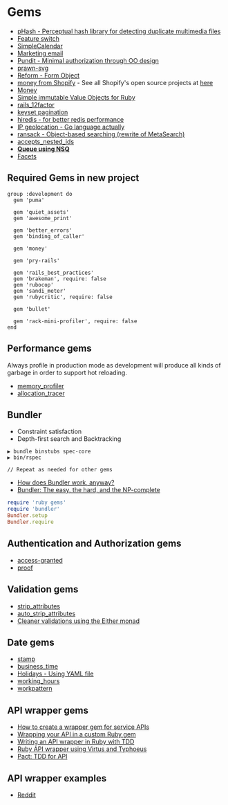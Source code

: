 # Gems

* [pHash - Perceptual hash library for detecting duplicate multimedia files](https://github.com/westonplatter/phashion)
* [Feature switch](https://github.com/pda/flip)
* [SimpleCalendar](https://gorails.com/blog/simplecalendar-1-1-released)
* [Marketing email](https://www.mailerlite.com)
* [Pundit - Minimal authorization through OO design](https://github.com/elabs/pundit)
* [prawn-svg](https://github.com/mogest/prawn-svg)
* [Reform - Form Object](https://github.com/apotonick/reform)
* [money from Shopify](https://github.com/Shopify/money) - See all Shopify's open source projects at [here](http://shopify.github.io/)
* [Money](http://rubymoney.github.io/money/)
* [Simple immutable Value Objects for Ruby](https://github.com/tcrayford/values)
* [rails_12factor](https://github.com/heroku/rails_12factor)
* [keyset pagination](https://github.com/glebm/order_query)
* [hiredis - for better redis performance](https://github.com/redis/hiredis-rb)
* [IP geolocation - Go language actually](https://github.com/fiorix/freegeoip)
* [ransack - Object-based searching (rewrite of MetaSearch)](https://github.com/activerecord-hackery/ransack)
* [accepts_nested_ids](https://github.com/uberllama/accepts_nested_ids)
* [**Queue using NSQ**](https://github.com/wistia/nsq-ruby)
* [Facets](https://github.com/rubyworks/facets)

## Required Gems in new project

```Gemfile
group :development do
  gem 'puma'

  gem 'quiet_assets'
  gem 'awesome_print'

  gem 'better_errors'
  gem 'binding_of_caller'
  
  gem 'money'

  gem 'pry-rails'

  gem 'rails_best_practices'
  gem 'brakeman', require: false
  gem 'rubocop'
  gem 'sandi_meter'
  gem 'rubycritic', require: false

  gem 'bullet'
  
  gem 'rack-mini-profiler', require: false
end
```

## Performance gems

Always profile in production mode as development will produce all kinds of garbage in order to support hot reloading.

* [memory_profiler](https://github.com/SamSaffron/memory_profiler)
* [allocation_tracer](https://github.com/ko1/allocation_tracer)

## Bundler

* Constraint satisfaction
* Depth-first search and Backtracking

```
▶ bundle binstubs spec-core
▶ bin/rspec

// Repeat as needed for other gems
```

* [How does Bundler work, anyway?](https://www.youtube.com/watch?v=GvFfd_MCJq0)
* [Bundler: The easy, the hard, and the NP-complete](https://www.youtube.com/watch?v=3soqhbnh0jY)

```ruby
require 'ruby gems'
require 'bundler'
Bundler.setup
Bundler.require
```

## Authentication and Authorization gems

* [access-granted](https://github.com/chaps-io/access-granted)
* [proof](https://github.com/undercase/proof)

## Validation gems

* [strip_attributes](https://github.com/rmm5t/strip_attributes)
* [auto_strip_attributes](https://github.com/holli/auto_strip_attributes)
* [Cleaner validations using the Either monad](https://blog.abevoelker.com/you-got-haskell-in-my-ruby-cleaner-ruby-validations-using-either-monad-kleisli-gem/)

## Date gems

* [stamp](https://github.com/jeremyw/stamp)
* [business_time](https://github.com/bokmann/business_time)
* [Holidays - Using YAML file](https://github.com/alexdunae/holidays)
* [working_hours](https://github.com/Intrepidd/working_hours)
* [workpattern](https://github.com/callenb/workpattern)

## API wrapper gems

* [How to create a wrapper gem for service APIs](https://gregmoreno.wordpress.com/2012/06/07/how-to-create-a-wrapper-gem-for-service-apis-part-1/)
* [Wrapping your API in a custom Ruby gem](https://blog.engineyard.com/2014/wrapping-your-api-in-a-ruby-gem)
* [Writing an API wrapper in Ruby with TDD](http://code.tutsplus.com/articles/writing-an-api-wrapper-in-ruby-with-tdd--net-23875)
* [Ruby API wrapper using Virtus and Typhoeus](http://www.nickdesteffen.com/blog/ruby-api-wrapper-using-virtus-and-typhoeus)
* [Pact: TDD for API](https://github.com/realestate-com-au/pact)

## API wrapper examples

* [Reddit](https://github.com/samsymons/RedditKit.rb)